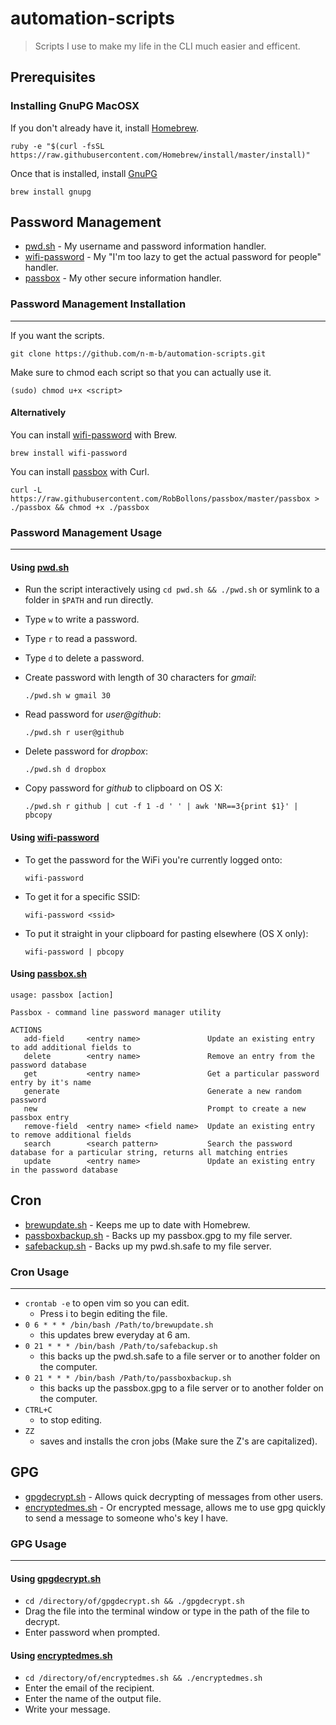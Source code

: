 # automation-scripts
> Scripts I use to make my life in the CLI much easier and efficent.
## Prerequisites
### Installing GnuPG MacOSX
If you don't already have it, install [Homebrew](http://brew.sh/).
```
ruby -e "$(curl -fsSL https://raw.githubusercontent.com/Homebrew/install/master/install)"
```
Once that is installed, install [GnuPG](https://www.gnupg.org/)
```
brew install gnupg
```

## Password Management
-	[pwd.sh](https://github.com/drduh/pwd.sh) - My username and password information handler.
-	[wifi-password](https://github.com/rauchg/wifi-password) - My "I'm too lazy to get the actual password for people" handler.
- 	[passbox](https://github.com/RobBollons/passbox) - My other secure information handler.


### Password Management Installation
---
If you want the scripts.
```
git clone https://github.com/n-m-b/automation-scripts.git
```
Make sure to chmod each script so that you can actually use it.
```
(sudo) chmod u+x <script>
```
#### Alternatively
You can install [wifi-password](https://github.com/rauchg/wifi-password) with Brew.
```
brew install wifi-password
```
You can install [passbox](https://github.com/RobBollons/passbox) with Curl.
```
curl -L https://raw.githubusercontent.com/RobBollons/passbox/master/passbox > ./passbox && chmod +x ./passbox
```
### Password Management Usage
---
#### Using [pwd.sh](https://github.com/drduh/pwd.sh)
-	Run the script interactively using `cd pwd.sh && ./pwd.sh` or symlink to a folder in `$PATH` and run directly.
-	Type `w` to write a password.
-	Type `r` to read a password.
-	Type `d` to delete a password.
-	Create password with length of 30 characters for *gmail*:

    `./pwd.sh w gmail 30`
-	Read password for *user@github*:

    `./pwd.sh r user@github`

-	Delete password for *dropbox*:

    `./pwd.sh d dropbox`
	
-	Copy password for *github* to clipboard on OS X:

    `./pwd.sh r github | cut -f 1 -d ' ' | awk 'NR==3{print $1}' | pbcopy`
	
#### Using [wifi-password](https://github.com/rauchg/wifi-password)
-	To get the password for the WiFi you're currently logged onto:

	`wifi-password`
-	To get it for a specific SSID:

	`wifi-password <ssid>`
-	To put it straight in your clipboard for pasting elsewhere (OS X only):

	`wifi-password | pbcopy`
#### Using [passbox.sh](https://github.com/RobBollons/passbox)	
```
usage: passbox [action]

Passbox - command line password manager utility

ACTIONS
   add-field     <entry name>               Update an existing entry to add additional fields to
   delete        <entry name>               Remove an entry from the password database
   get           <entry name>               Get a particular password entry by it's name
   generate                                 Generate a new random password
   new                                      Prompt to create a new passbox entry
   remove-field  <entry name> <field name>  Update an existing entry to remove additional fields
   search        <search pattern>           Search the password database for a particular string, returns all matching entries
   update        <entry name>               Update an existing entry in the password database
```

## Cron
-	[brewupdate.sh](https://github.com/n-m-b/automation-scripts/blob/master/cron/brewupdate.sh) - Keeps me up to date with Homebrew.
-	[passboxbackup.sh](https://github.com/n-m-b/automation-scripts/blob/master/cron/passboxbackup.sh) - Backs up my passbox.gpg to my file server.
-	[safebackup.sh](https://github.com/n-m-b/automation-scripts/blob/master/cron/safebackup.sh) - Backs up my pwd.sh.safe to my file server.
### Cron Usage
---
- `crontab -e` to open vim so you can edit.
	- Press i to begin editing the file.
- `0 6 * * * /bin/bash /Path/to/brewupdate.sh` 
	- this updates brew everyday at 6 am.
- `0 21 * * * /bin/bash /Path/to/safebackup.sh` 
	- this backs up the pwd.sh.safe to a file server or to another folder on the computer.
- `0 21 * * * /bin/bash /Path/to/passboxbackup.sh` 
	- this backs up the passbox.gpg to a file server or to another folder on the computer.
- `CTRL+C`
	- to stop editing.
- `ZZ`
	- saves and installs the cron jobs (Make sure the Z's are capitalized).

## GPG
-	[gpgdecrypt.sh](https://github.com/n-m-b/automation-scripts/blob/master/gpg/gpgdecrypt.sh) - Allows quick decrypting of messages from other users.
-	[encryptedmes.sh](https://github.com/n-m-b/automation-scripts/blob/master/gpg/encryptedmes.sh) - Or encrypted message, allows me to use gpg quickly to send a message to someone who's key I have.
### GPG Usage
---
#### Using [gpgdecrypt.sh](https://github.com/n-m-b/automation-scripts/blob/master/gpg/gpgdecrypt.sh)
-	`cd /directory/of/gpgdecrypt.sh && ./gpgdecrypt.sh`
-	Drag the file into the terminal window or type in the path of the file to decrypt.
-	Enter password when prompted.
#### Using [encryptedmes.sh](https://github.com/n-m-b/automation-scripts/blob/master/gpg/encryptedmes.sh)
-	`cd /directory/of/encryptedmes.sh && ./encryptedmes.sh`
-	Enter the email of the recipient.
-	Enter the name of the output file.
-	Write your message. 
